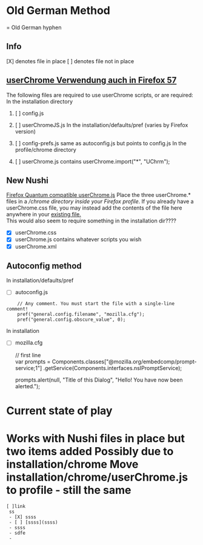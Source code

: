 # Old German Method
= Old German hyphen

## Info
[X] denotes file in place
[ ] denotes file not in place
## [userChrome Verwendung auch in Firefox 57](https://github.com/Endor8/userChrome.js/tree/master/userChrome)  

  The following files are required to use userChrome scripts, or are required:  
    In the installation directory  
    
  1. [ ] config.js
  2. [ ] userChromeJS.js
      In the installation/defaults/pref (varies by Firefox version)
      
  3. [ ] config-prefs.js      same as autoconfig.js but points to config.js
        In the profile/chrome directory
  4. [ ] userChrome.js        contains userChrome.import("*", "UChrm");
## New Nushi
[Firefox Quantum compatible userChrome.js](https://github.com/nuchi/firefox-quantum-userchromejs)
Place the three userChrome.* files in a */chrome directory inside your Firefox profile*. If you already have a userChrome.css file, you may instead add the contents of the file here anywhere in your [existing file.](https://github.com/nuchi/firefox-quantum-userchromejs)  
This would also seem to require something in the installation dir????
  * [X] userChrome.css
  * [X] userChrome.js  contains whatever scripts you wish
  * [X] userChrome.xml  
        
## Autoconfig method
  In installation/defaults/pref  
  
  * [ ] autoconfig.js  
```  
    // Any comment. You must start the file with a single-line comment!   
    pref("general.config.filename", "mozilla.cfg");  
    pref("general.config.obscure_value", 0);  
```  

  In installation  
  * [ ] mozilla.cfg  
        
    // first line  
    var prompts = Components.classes["@mozilla.org/embedcomp/prompt-service;1"]
                                .getService(Components.interfaces.nsIPromptService);

    prompts.alert(null, "Title of this Dialog", "Hello! You have now been alerted.");

# Current state of play
Works with Nushi files in place but two items added
Possibly due to installation/chrome
Move installation/chrome/userChrome.js to profile - still the same
=================
    [ ]link
     ss
     - [X] ssss  
     - [ ] [ssss](ssss)
     - ssss
     - sdfe
     - 
